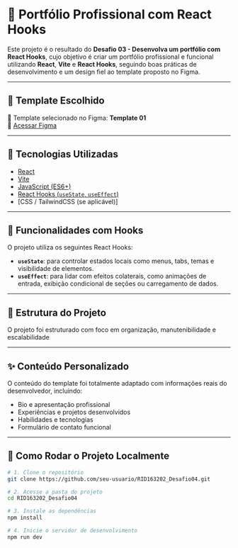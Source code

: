 # 💼 Portfólio Profissional com React Hooks

Este projeto é o resultado do **Desafio 03 - Desenvolva um portfólio com React Hooks**, cujo objetivo é criar um portfólio profissional e funcional utilizando **React**, **Vite** e **React Hooks**, seguindo boas práticas de desenvolvimento e um design fiel ao template proposto no Figma.

---

## 📌 Template Escolhido

📄 Template selecionado no Figma: **Template 01**  
🔗 [Acessar Figma](https://www.figma.com/file/O2j7uVVhXUnV6dadZc2MMw/Desafio-03%3A-Desenvolva-um-portf%C3%B3lio-com-React-hooks?type=design&node-id=0%3A1)

---

## 🚀 Tecnologias Utilizadas

- [React](https://reactjs.org/)
- [Vite](https://vitejs.dev/)
- [JavaScript (ES6+)](https://developer.mozilla.org/en-US/docs/Web/JavaScript)
- [React Hooks (`useState`, `useEffect`)](https://reactjs.org/docs/hooks-intro.html)
- [CSS / TailwindCSS (se aplicável)]

---

## 🧠 Funcionalidades com Hooks

O projeto utiliza os seguintes React Hooks:

- **`useState`**: para controlar estados locais como menus, tabs, temas e visibilidade de elementos.
- **`useEffect`**: para lidar com efeitos colaterais, como animações de entrada, exibição condicional de seções ou carregamento de dados.

---

## 🧩 Estrutura do Projeto

O projeto foi estruturado com foco em organização, manutenibilidade e escalabilidade

---

## ✨ Conteúdo Personalizado

O conteúdo do template foi totalmente adaptado com informações reais do desenvolvedor, incluindo:

- Bio e apresentação profissional
- Experiências e projetos desenvolvidos
- Habilidades e tecnologias
- Formulário de contato funcional

---

## 🧪 Como Rodar o Projeto Localmente

```bash
# 1. Clone o repositório
git clone https://github.com/seu-usuario/RID163202_Desafio04.git

# 2. Acesse a pasta do projeto
cd RID163202_Desafio04

# 3. Instale as dependências
npm install

# 4. Inicie o servidor de desenvolvimento
npm run dev
